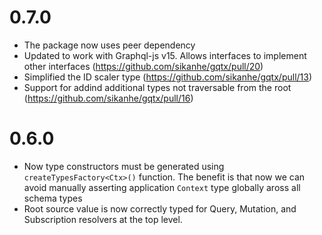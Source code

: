 # 0.7.0
- The package now uses peer dependency 
- Updated to work with Graphql-js v15. Allows interfaces to implement other interfaces  (https://github.com/sikanhe/gqtx/pull/20)
- Simplified the ID scaler type (https://github.com/sikanhe/gqtx/pull/13)
- Support for addind additional types not traversable from the root (https://github.com/sikanhe/gqtx/pull/16)

# 0.6.0

- Now type constructors must be generated using `createTypesFactory<Ctx>()` function. The benefit is that now we
  can avoid manually asserting application `Context` type globally aross all schema types
- Root source value is now correctly typed for Query, Mutation, and Subscription resolvers at the top level.